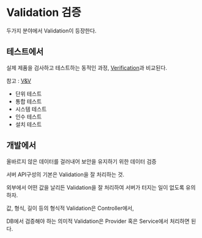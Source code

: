 # Validation 검증

두가지 분야에서 Validation이 등장한다.

## 테스트에서

실제 제품을 검사하고 테스트하는 동적인 과정, [Verification](Verification)과 비교된다.

참고 : [V&V](V&V)

- 단위 테스트
- 통합 테스트
- 시스템 테스트
- 인수 테스트
- 설치 테스트

## 개발에서 

올바르지 않은 데이터를 걸러내어 보안을 유지하기 위한 데이터 검증

서버 API구성의 기본은 Validation을 잘 처리하는 것.

외부에서 어떤 값을 날리든 Validation을 잘 처리하여 서버가 터지는 일이 없도록 유의하자. 

값, 형식, 길이 등의 형식적 Validation은 Controller에서, 

DB에서 검증해야 하는 의미적 Validation은 Provider 혹은 Service에서 처리하면 된다.


